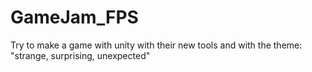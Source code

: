 # GameJam_FPS
Try to make a game with unity with their new tools and with the theme: "strange, surprising, unexpected"
